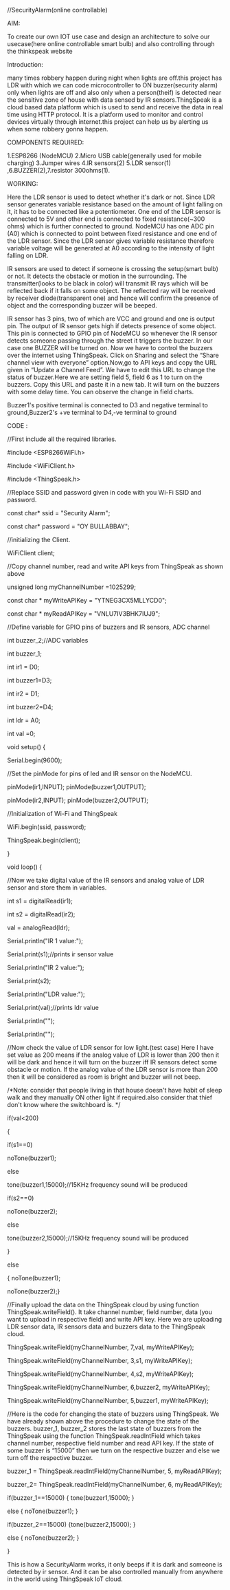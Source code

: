//SecurityAlarm(online controllable)

AIM:

To create our own IOT use case and design an architecture to solve our usecase(here online controllable smart bulb) and also controlling through the thinkspeak website

Introduction:

many times robbery happen during night when lights are off.this project has LDR with which we can code microcontroller to ON buzzer(security alarm) only when lights are off and also only when a person(theif) is detected near the sensitive zone of house with data sensed by IR sensors.ThingSpeak is a cloud based data platform which is used to send and receive the data in real time using HTTP protocol. It is a platform used to monitor and control devices virtually through internet.this project can help us by alerting us when some robbery gonna happen.



COMPONENTS REQUIRED: 

1.ESP8266 (NodeMCU) 2.Micro USB cable(generally used for mobile charging) 3.Jumper wires 4.IR sensors(2) 5.LDR sensor(1) ,6.BUZZER(2),7.resistor 300ohms(1).

WORKING:

Here the LDR sensor is used to detect whether it's dark or not. Since LDR sensor generates variable resistance based on the amount of light falling on it, it has to be connected like a potentiometer. One end of the LDR sensor is connected to 5V and other end is connected to fixed resistance(~300 ohms) which is further connected to ground. NodeMCU has one ADC pin (A0) which is connected to point between fixed resistance and one end of the LDR sensor. Since the LDR sensor gives variable resistance therefore variable voltage will be generated at A0 according to the intensity of light falling on LDR.

IR sensors are used to detect if someone is crossing the setup(smart bulb) or not. It detects the obstacle or motion in the surrounding. The transmitter(looks to be black in color) will transmit IR rays which will be reflected back if it falls on some object. The reflected ray will be received by receiver diode(transparent one) and hence will confirm the presence of object and the corresponding buzzer will be beeped.

IR sensor has 3 pins, two of which are VCC and ground and one is output pin. The output of IR sensor gets high if detects presence of some object. This pin is connected to GPIO pin of NodeMCU so whenever the IR sensor detects someone passing through the street it triggers the buzzer. In our case one BUZZER will be turned on. Now we have to control the buzzers over the internet using ThingSpeak. Click on Sharing and select the “Share channel view with everyone” option.Now,go to API keys and copy the URL given in “Update a Channel Feed”. We have to edit this URL to change the status of buzzer.Here we are setting field 5, field 6  as 1 to turn on the buzzers. Copy this URL and paste it in a new tab. It will turn on the buzzers with some delay time. You can observe the change in field charts.

Buzzer1's positive terminal is connected to D3 and negative terminal to ground,Buzzer2's +ve terminal to D4,-ve terminal to ground 

CODE :

//First include all the required libraries.

#include <ESP8266WiFi.h>

#include <WiFiClient.h>

#include <ThingSpeak.h>

//Replace SSID and password given in code with you Wi-Fi SSID and password.

const char* ssid = "Security Alarm"; 

const char* password = "OY BULLABBAY";

//initializing the Client.

WiFiClient client;

//Copy channel number, read and write API keys from ThingSpeak as shown above

unsigned long myChannelNumber =1025299;

const char * myWriteAPIKey = "YTNEG3CX5MLLYCD0"; 

const char * myReadAPIKey = "VNLU7IV3BHK7IUJ9";

//Define variable for GPIO pins of buzzers and IR sensors, ADC channel

int buzzer_2;//ADC variables

int buzzer_1;

int ir1 = D0;

int buzzer1=D3;

int ir2 = D1; 

int buzzer2=D4;

int ldr = A0;

int val =0;

void setup() { 

Serial.begin(9600);

//Set the pinMode for pins of led and IR sensor on the NodeMCU.

pinMode(ir1,INPUT); pinMode(buzzer1,OUTPUT);

pinMode(ir2,INPUT); pinMode(buzzer2,OUTPUT);

//Initialization of Wi-Fi and ThingSpeak 

WiFi.begin(ssid, password);

ThingSpeak.begin(client); 

}

void loop() {

//Now we take digital value of the IR sensors and analog value of LDR sensor and store them in variables. 

int s1 = digitalRead(ir1); 

int s2 = digitalRead(ir2); 

val = analogRead(ldr);

Serial.println("IR 1 value:");

Serial.print(s1);//prints ir sensor value

Serial.println("IR 2 value:");

Serial.print(s2);

Serial.println("LDR value:");

Serial.print(val);//prints ldr value

Serial.println("");

Serial.println("");

//Now check the value of LDR sensor for low light.(test case) Here I have set value as 200 means if the analog value of LDR is lower than 200 then it will be dark and hence it will turn on the buzzer iff IR sensors detect some obstacle or motion. If the analog value of the LDR sensor is more than 200 then it will be considered as room is bright and buzzer will not beep.

/*Note: consider that people living in that house doesn't have habit of sleep walk and they manually ON other light if required.also consider that thief don't know where the switchboard is. */

if(val<200)

{ 

if(s1==0)

noTone(buzzer1);

else 

tone(buzzer1,15000);//15KHz frequency sound will be produced

if(s2==0)  

noTone(buzzer2);

else 

tone(buzzer2,15000);//15KHz frequency sound will be produced

} 

else 

{ noTone(buzzer1);

noTone(buzzer2);}

//Finally upload the data on the ThingSpeak cloud by using function ThingSpeak.writeField(). It take channel number, field number, data (you want to upload in respective field) and write API key. Here we are uploading LDR sensor data, IR sensors data and buzzers data to the ThingSpeak cloud. 

ThingSpeak.writeField(myChannelNumber, 7,val, myWriteAPIKey);

ThingSpeak.writeField(myChannelNumber, 3,s1, myWriteAPIKey);

ThingSpeak.writeField(myChannelNumber, 4,s2, myWriteAPIKey); 

ThingSpeak.writeField(myChannelNumber, 6,buzzer2, myWriteAPIKey);

ThingSpeak.writeField(myChannelNumber, 5,buzzer1, myWriteAPIKey);

//Here is the code for changing the state of buzzers using ThingSpeak. We have already shown above the procedure to change the state of the buzzers. buzzer_1, buzzer_2 stores the last state of buzzers from the ThingSpeak using the function ThingSpeak.readIntField which takes channel number, respective field number and read API key. If the state of some buzzer is “15000” then we turn on the respective buzzer and else we turn off the respective buzzer.

buzzer_1 = ThingSpeak.readIntField(myChannelNumber, 5, myReadAPIKey);

buzzer_2= ThingSpeak.readIntField(myChannelNumber, 6, myReadAPIKey);

if(buzzer_1==15000) { tone(buzzer1,15000); }

else { noTone(buzzer1); }

if(buzzer_2==15000) {tone(buzzer2,15000); }

else { noTone(buzzer2); }

}


This is how a SecurityAlarm works, it only beeps if it is dark and someone is detected by ir sensor. And it can be also controlled manually from anywhere in the world using ThingSpeak IoT cloud.

